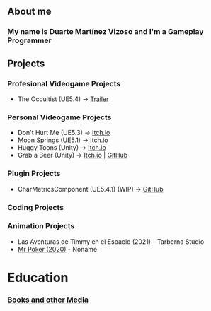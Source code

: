 ## About me
### My name is Duarte Martínez Vizoso and I'm a Gameplay Programmer

## Projects
### Profesional Videogame Projects
- The Occultist (UE5.4) -> [Trailer](https://www.youtube.com/watch?v=cvD76zgljNY&t=1s)
### Personal Videogame Projects
- Don't Hurt Me (UE5.3) -> [Itch.io](https://duarto0games.itch.io/dont-hurt-me)
- Moon Springs (UE5.1) -> [Itch.io](https://holychilligames.itch.io/moonsprings)
- Huggy Toons (Unity) -> [Itch.io](https://koffigamestudio.itch.io/the-good-neighborino)
- Grab a Beer (Unity) -> [Itch.io](https://duarto0games.itch.io/garimbas) | [GitHub](https://github.com/duartemv00/dmv_game_unity_GrabABeer)
### Plugin Projects
- CharMetricsComponent (UE5.4.1) (WIP) -> [GitHub](https://github.com/duartemv00/dmv_plugin_ue5.4.1_CharMetricsSystem)
### Coding Projects
### Animation Projects
 - Las Aventuras de Timmy en el Espacio (2021) - Tarberna Studio
 - [Mr Poker (2020)](https://vimeo.com/510216325) - Noname

# Education
### [Books and other Media](https://github.com/duartemv00/Library)


